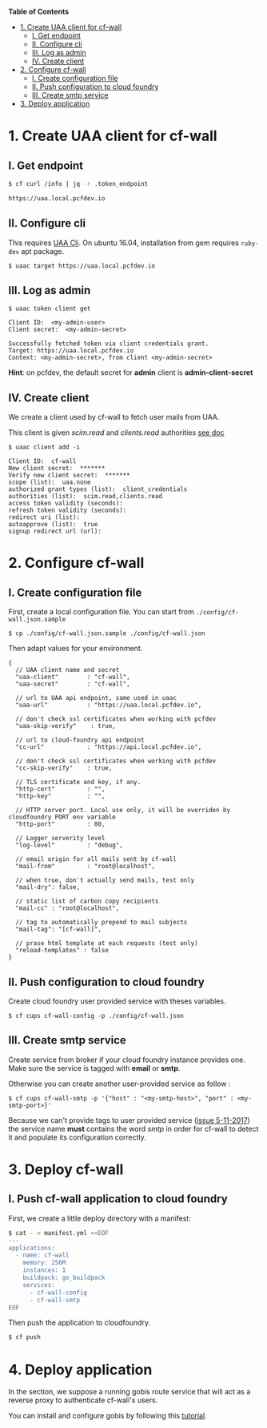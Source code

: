 <!-- markdown-toc start - Don't edit this section. Run M-x markdown-toc-refresh-toc -->
**Table of Contents**

- [1. Create UAA client for cf-wall](#1-create-uaa-client-for-cf-wall)
    - [I. Get endpoint](#i-get-endpoint)
    - [II. Configure cli](#ii-configure-cli)
    - [III. Log as admin](#iii-log-as-admin)
    - [IV. Create client](#iv-create-client)
- [2. Configure cf-wall](#2-configure-cf-wall)
    - [I. Create configuration file](#i-create-configuration-file)
    - [II. Push configuration to cloud foundry](#ii-push-configuration-to-cloud-foundry)
    - [III. Create smtp service](#iii-create-smtp-service)
- [3. Deploy application](#3-deploy-application)

<!-- markdown-toc end -->

# 1. Create UAA client for cf-wall

## I. Get endpoint

```bash
$ cf curl /info | jq -r .token_endpoint

https://uaa.local.pcfdev.io
```

## II. Configure cli

This requires [UAA Cli](https://github.com/cloudfoundry/cf-uaac). On ubuntu 16.04, installation from
gem requires ```ruby-dev``` apt package.

```
$ uaac target https://uaa.local.pcfdev.io
```

## III. Log as admin

```
$ uaac token client get

Client ID:  <my-admin-user>
Client secret:  <my-admin-secret>

Successfully fetched token via client credentials grant.
Target: https://uaa.local.pcfdev.io
Context: <my-admin-secret>, from client <my-admin-secret>
```

**Hint**: on pcfdev, the default secret for **admin** client is **admin-client-secret**


## IV. Create client

We create a client used by cf-wall to fetch user mails from UAA.

This client is given *scim.read* and *clients.read* authorities
[see doc](https://docs.cloudfoundry.org/concepts/architecture/uaa.html)

```
$ uaac client add -i

Client ID:  cf-wall
New client secret:  *******
Verify new client secret:  *******
scope (list):  uaa.none
authorized grant types (list):  client_credentials
authorities (list):  scim.read,clients.read
access token validity (seconds):
refresh token validity (seconds):
redirect uri (list):
autoapprove (list):  true
signup redirect url (url):
```


# 2. Configure cf-wall

## I. Create configuration file

First, create a local configuration file.
You can start from ```./config/cf-wall.json.sample```

```
$ cp ./config/cf-wall.json.sample ./config/cf-wall.json
```

Then adapt values for your environment.
```
{
  // UAA client name and secret
  "uaa-client"        : "cf-wall",
  "uaa-secret"        : "cf-wall",

  // url to UAA api endpoint, same used in uaac
  "uaa-url"           : "https://uaa.local.pcfdev.io",

  // don't check ssl certificates when working with pcfdev
  "uaa-skip-verify"    : true,

  // url to cloud-foundry api endpoint
  "cc-url"            : "https://api.local.pcfdev.io",

  // don't check ssl certificates when working with pcfdev
  "cc-skip-verify"    : true,

  // TLS certificate and key, if any.
  "http-cert"         : "",
  "http-key"          : "",

  // HTTP server port. Local use only, it will be overriden by cloudfoundry PORT env variable
  "http-port"         : 80,

  // Logger serverity level
  "log-level"         : "debug",

  // email origin for all mails sent by cf-wall
  "mail-from"         : "root@localhost",

  // when true, don't actually send mails, test only
  "mail-dry": false,

  // static list of carbon copy recipients
  "mail-cc" : "root@localhost",

  // tag to automatically prepend to mail subjects
  "mail-tag": "[cf-wall]",

  // prase html template at each requests (test only)
  "reload-templates" : false
}
```

## II. Push configuration to cloud foundry

Create cloud foundry user provided service with theses variables.

```
$ cf cups cf-wall-config -p ./config/cf-wall.json
```

## III. Create smtp service

Create service from broker if your cloud foundry instance provides one. Make sure the service
is tagged with **email** or **smtp**.

Otherwise you can create another user-provided service as follow :
```
$ cf cups cf-wall-smtp -p '{"host" : "<my-smtp-host>", "port" : <my-smtp-port>}'
```

Because we can't provide tags to user provided service ([issue 5-11-2017](https://github.com/cloudfoundry/cli/issues/1110))
the service name **must** contains the word *smtp* in order for cf-wall to detect it and populate its configuration
correctly.

# 3. Deploy cf-wall

## I. Push cf-wall application to cloud foundry

First, we create a little deploy directory with a manifest:
```bash
$ cat - > manifest.yml <<EOF
---
applications:
  - name: cf-wall
    memory: 256M
    instances: 1
    buildpack: go_buildpack
    services:
      - cf-wall-config
      - cf-wall-smtp
EOF
```

Then push the application to cloudfoundry.
```bash
$ cf push
```

# 4. Deploy application

In the section, we suppose a running gobis route service that will act as
a reverse proxy to authenticate cf-wall's users.

You can install and configure gobis by following this
[tutorial](./gobis.md).



<!-- Local Variables: -->
<!-- ispell-local-dictionary: "american" -->
<!-- End: -->
